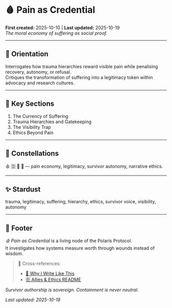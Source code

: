 # 🩸 Pain as Credential  
**First created:** 2025-10-10 | **Last updated:** 2025-10-19  
*The moral economy of suffering as social proof.*

---

## 🧭 Orientation  
Interrogates how trauma hierarchies reward visible pain while penalising recovery, autonomy, or refusal.  
Critiques the transformation of suffering into a legitimacy token within advocacy and research cultures.

---

## 📑 Key Sections  
1. The Currency of Suffering  
2. Trauma Hierarchies and Gatekeeping  
3. The Visibility Trap  
4. Ethics Beyond Pain  

---

## 🌌 Constellations  
🩸 🈴 🧠 🔮 — pain economy, legitimacy, survivor autonomy, narrative ethics.

---

## ✨ Stardust  
trauma, legitimacy, suffering, hierarchy, ethics, survivor voice, visibility, autonomy

---

## 🏮 Footer  
*🩸 Pain as Credential* is a living node of the Polaris Protocol.  
It investigates how systems measure worth through wounds instead of wisdom.

> 📡 Cross-references:
> 
> - [🧠 Why I Write Like This](./🧠_why_i_write_like_this.md)  
> - [🈴 Allies & Ethics README](./README.md)  

*Survivor authorship is sovereign. Containment is never neutral.*  

_Last updated: 2025-10-19_
